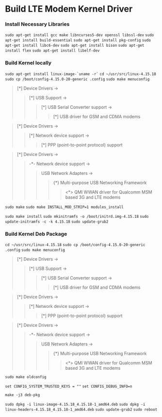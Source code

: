 # Build LTE Modem Kernel Driver
### Install Necessary Libraries
```sudo apt-get install gcc make libncurses5-dev openssl libssl-dev```
```sudo apt-get install build-essential``` 
```sudo apt-get install pkg-config```
```sudo apt-get install libc6-dev```
```sudo apt-get install bison```
```sudo apt-get install flex```
```sudo apt-get install libelf-dev```
### Build Kernel locally
``` sudo apt-get install linux-image-`uname -r` ```
```cd ~/usr/src/linux-4.15.18```
```sudo cp /boot/config-4.15.0-20-generic .config```
```sudo make menuconfig```

>[\*] Device Drivers → 
>>[\*] USB Support → 
>>>[\*] USB Serial Converter support → 
>>>>[\*] USB driver for GSM and CDMA modems 

>[\*] Device Drivers → 
>>[\*] Network device support → 
>>>[\*] PPP (point-to-point protocol) support 

 			
>[\*] Device Drivers → 
>>-\*- Network device support → 
>>>USB Network Adapters → 
>>>>{\*} Multi-purpose USB Networking Framework 
>>>>><\*> QMI WWAN driver for Qualcomm MSM based 3G and LTE modems

```sudo make```
```sudo make INSTALL_MOD_STRIP=1 modules_install```

```sudo make install```
```sudo mkinitramfs -o /boot/initrd.img-4.15.18```
```sudo update-initramfs -c -k 4.15.18```
```sudo update-grub2```
### Build Kernel Deb Package
```cd ~/usr/src/linux-4.15.18```
```sudo cp /boot/config-4.15.0-20-generic .config```
```sudo make menuconfig```
>[\*] Device Drivers → 
>>[\*] USB Support → 
>>>[\*] USB Serial Converter support → 
>>>>[\*] USB driver for GSM and CDMA modems 

>[\*] Device Drivers → 
>>[\*] Network device support → 
>>>[\*] PPP (point-to-point protocol) support 

 			
>[\*] Device Drivers → 
>>-\*- Network device support → 
>>>USB Network Adapters → 
>>>>{\*} Multi-purpose USB Networking Framework 
>>>>><\*> QMI WWAN driver for Qualcomm MSM based 3G and LTE modems

```sudo make oldconfig```

```set CONFIG_SYSTEM_TRUSTED_KEYS = ""```
```set CONFIG_DEBUG_INFO=n```

```make -j3 deb-pkg```

```sudo dpkg -i linux-image-4.15.18_4.15.18-1_amd64.deb```
```sudo dpkg -i linux-headers-4.15.18_4.15.18-1_amd64.deb```
```sudo update-grub2```
```sudo reboot```
